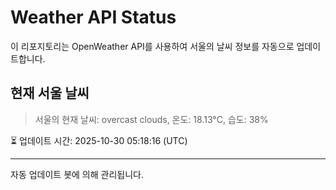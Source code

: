 
# Weather API Status

이 리포지토리는 OpenWeather API를 사용하여 서울의 날씨 정보를 자동으로 업데이트합니다.

## 현재 서울 날씨
> 서울의 현재 날씨: overcast clouds, 온도: 18.13°C, 습도: 38%

⏳ 업데이트 시간: 2025-10-30 05:18:16 (UTC)

---
자동 업데이트 봇에 의해 관리됩니다.
